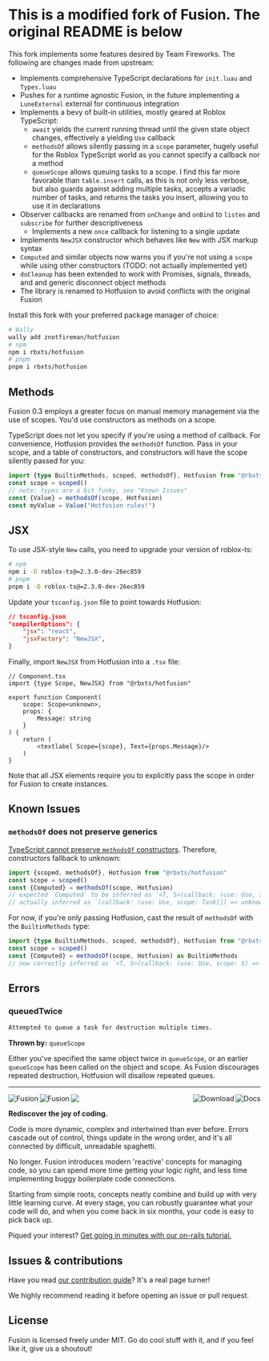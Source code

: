 # This is a modified fork of Fusion. The original README is below

This fork implements some features desired by Team Fireworks. The following are
changes made from upstream:

- Implements comprehensive TypeScript declarations for `init.luau` and
  `Types.luau`
- Pushes for a runtime agnostic Fusion, in the future implementing a
  `LuneExternal` external for continuous integration
- Implements a bevy of built-in utilities, mostly geared at Roblox TypeScript:
  - `await` yields the current running thread until the given state object
    changes, effectively a yielding `Use` callback
  - `methodsOf` allows silently passing in a `scope` parameter, hugely useful
    for the Roblox TypeScript world as you cannot specify a callback nor a
    method
  - `queueScope` allows queuing tasks to a scope. I find this far more
    favorable than `table.insert` calls, as this is not only less verbose, but
    also guards against adding multiple tasks, accepts a variadic number of
    tasks, and returns the tasks you insert, allowing you to use it in
    declarations
- Observer callbacks are renamed from `onChange` and `onBind` to `listen` and
  `subscribe` for further descriptiveness
  - Implements a new `once` callback for listening to a single update
- Implements `NewJSX` constructor which behaves like `New` with JSX markup
  syntax
- `Computed` and similar objects now warns you if you're not using a `scope`
  while using other constructors (TODO: not actually implemented yet)
- `doCleanup` has been extended to work with Promises, signals, threads, and
  and generic disconnect object methods
- The library is renamed to Hotfusion to avoid conflicts with the original
  Fusion

Install this fork with your preferred package manager of choice:

```bash
# Wally
wally add znotfireman/hotfusion
# npm
npm i rbxts/hotfusion
# pnpm
pnpm i rbxts/hotfusion
```

## Methods

Fusion 0.3 employs a greater focus on manual memory management via the use of
scopes. You'd use constructors as methods on a scope.

TypeScript does not let you specify if you're using a method of callback. For
convenience, Hotfusion provides the `methodsOf` function. Pass in your scope,
and a table of constructors, and constructors will have the scope silently
passed for you:

```ts
import {type BuiltinMethods, scoped, methodsOf}, Hotfusion from "@rbxts/hotfusion"
const scope = scoped()
// note: types are a bit funky, see "Known Issues"
const {Value} = methodsOf(scope, Hotfusion)
const myValue = Value("Hotfusion rules!")
```

## JSX

To use JSX-style `New` calls, you need to upgrade your version of roblox-ts:

```bash
# npm
npm i -D roblox-ts@=2.3.0-dev-26ec859 
# pnpm
pnpm i -D roblox-ts@=2.3.0-dev-26ec859  
```

Update your `tsconfig.json` file to point towards Hotfusion:

```json
// tsconfig.json
"compilerOptions": {
    "jsx": "react",
    "jsxFactory": "NewJSX",
}
```

Finally, import `NewJSX` from Hotfusion into a `.tsx` file:

```tsx
// Component.tsx
import {type Scope, NewJSX} from "@rbxts/hotfusion"

export function Component(
    scope: Scope<unknown>,
    props: {
        Message: string
    }
) {
    return (
        <textlabel Scope={scope}, Text={props.Message}/>
    )
}
```

Note that all JSX elements require you to explicitly pass the scope in order for
Fusion to create instances.

## Known Issues

### `methodsOf` does not preserve generics

[TypeScript cannot preserve `methodsOf` constructors](https://stackoverflow.com/questions/64948037/generics-type-loss-while-infering).
Therefore, constructors fallback to unknown:

```ts
import {scoped, methodsOf}, Hotfusion from "@rbxts/hotfusion"
const scope = scoped()
const {Computed} = methodsOf(scope, Hotfusion)
// expected `Computed` to be inferred as `<T, S>(callback: (use: Use, scope: S) => T) => Computed<T>`
// actually inferred as `(callback: (use: Use, scope: Task[]) => unknown) => Computed<unknown>`
```

For now, if you're only passing Hotfusion, cast the result of `methodsOf` with
the `BuiltinMethods` type:

```ts
import {type BuiltinMethods, scoped, methodsOf}, Hotfusion from "@rbxts/hotfusion"
const scope = scoped()
const {Computed} = methodsOf(scope, Hotfusion) as BuiltinMethods
// now correctly inferred as `<T, S>(callback: (use: Use, scope: S) => T) => Computed<T>`
```

## Errors

### queuedTwice

```txt
Attempted to queue a task for destruction multiple times.
```

**Thrown by:** `queueScope`

Either you've specified the same object twice in `queueScope`, or an earlier
`queueScope` has been called on the object and scope. As Fusion discourages
repeated destruction, Hotfusion will disallow repeated queues.

---

<img align="left" src="./gh-assets/logo-dark-theme.svg#gh-dark-mode-only" alt="Fusion"><img align="left" src="./gh-assets/logo-light-theme.svg#gh-light-mode-only" alt="Fusion"><a href="https://elttob.uk/Fusion/latest"><img align="right" src="./gh-assets/link-docs.svg" alt="Docs"></a><a href="https://github.com/Elttob/Fusion/releases"><img align="right" src="./gh-assets/link-download.svg" alt="Download"></a><img src="./gh-assets/clearfloat.svg">

**Rediscover the joy of coding.**

Code is more dynamic, complex and intertwined than ever before. Errors cascade
out of control, things update in the wrong order, and it's all connected by
difficult, unreadable spaghetti.

No longer. Fusion introduces modern 'reactive' concepts for managing code, so
you can spend more time getting your logic right, and less time implementing
buggy boilerplate code connections.

Starting from simple roots, concepts neatly combine and build up with very little
learning curve. At every stage, you can robustly guarantee what your code will
do, and when you come back in six months, your code is easy to pick back up.

Piqued your interest? [Get going in minutes with our on-rails tutorial.](https://elttob.uk/Fusion/latest/tutorials)

## Issues & contributions

Have you read [our contribution guide](/CONTRIBUTING.md)? It's a real page turner!

We highly recommend reading it before opening an issue or pull request.

## License

Fusion is licensed freely under MIT. Go do cool stuff with it, and if you feel
like it, give us a shoutout!
